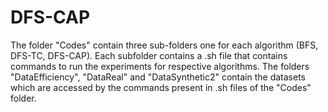 # DFS-CAP

The folder "Codes" contain three sub-folders one for each algorithm (BFS, DFS-TC, DFS-CAP). Each subfolder contains a .sh file that contains commands to run the experiments for respective algorithms.
The folders "DataEfficiency", "DataReal" and "DataSynthetic2" contain the datasets which are accessed by the commands present in .sh files of the "Codes" folder.
